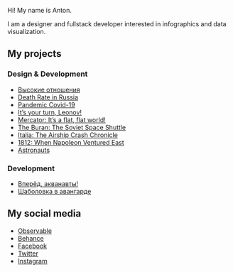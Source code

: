 Hi! My name is Anton.

I am a designer and fullstack developer interested in infographics and data visualization.

## My projects

### Design & Development
- [Высокие отношения](https://spec.tass.ru/vysotki-moskvy)
- [Death Rate in Russia](https://mizinov.pro/deaths-in-russia/en/)
- [Pandemic Covid-19](https://mizinov.pro/covid/en/)
- [It’s your turn, Leonov!](https://leonov-in-space.tass.com/)
- [Mercator: It’s a flat, flat world!](https://mercator.tass.com/)
- [The Buran: The Soviet Space Shuttle](https://buran.tass.com/)
- [Italia: The Airship Crash Chronicle](https://italia.tass.com/)
- [1812: When Napoleon Ventured East](https://1812.tass.ru/en)
- [Astronauts](https://spacemen.tass.ru/en)

### Development
- [Вперёд, акванавты!](https://spec.tass.ru/podvodnye-doma)
- [Шаболовка в авангарде](https://spec.tass.ru/avangard-na-shabolovke)

## My social media
- [Observable](https://observablehq.com/@mizinov?tab=notebooks)
- [Behance](https://www.behance.net/quillcraft)
- [Facebook](https://www.facebook.com/anton.mizinov)
- [Twitter](https://twitter.com/anton_mizinov)
- [Instagram](https://www.instagram.com/quillcraft)
